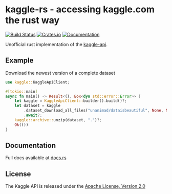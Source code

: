 # kaggle-rs - accessing kaggle.com the rust way

[![Build Status](https://travis-ci.com/mattsse/kaggle-rs.svg?branch=master)](https://travis-ci.com/mattsse/kaggle-rs)
[![Crates.io](https://img.shields.io/crates/v/kaggle.svg)](https://crates.io/crates/kaggle)
[![Documentation](https://docs.rs/kaggle/badge.svg)](https://docs.rs/kaggle)

Unofficial rust implementation of the [kaggle-api](https://github.com/Kaggle/kaggle-api).

## Example

Download the newest version of a complete dataset

```rust
use kaggle::KaggleApiClient;

#[tokio::main]
async fn main() -> Result<(), Box<dyn std::error::Error>> {
    let kaggle = KaggleApiClient::builder().build()?;
    let dataset = kaggle
        .dataset_download_all_files("unanimad/dataisbeautiful", None, None)
        .await?;
    kaggle::archive::unzip(dataset, ".")?;
    Ok(())
}
```

## Documentation

Full docs available at [docs.rs](https://docs.rs/kaggle)

## License

The Kaggle API is released under the [Apache License, Version 2.0](LICENSE)